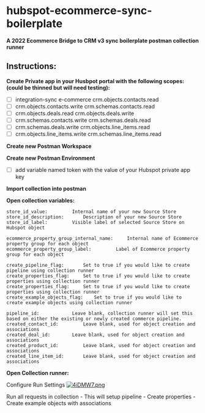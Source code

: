 

# hubspot-ecommerce-sync-boilerplate

**A 2022 Ecommerce Bridge to CRM v3 sync boilerplate postman collection runner**

## Instructions:
**Create Private app in your Husbpot portal with the following scopes: (could be thinned but will need testing):**

 - [ ] integration-sync e-commerce crm.objects.contacts.read
 - [ ] crm.objects.contacts.write crm.schemas.contacts.read
 - [ ] crm.objects.deals.read crm.objects.deals.write
 - [ ] crm.schemas.contacts.write crm.schemas.deals.read
 - [ ] crm.schemas.deals.write crm.objects.line_items.read
 - [ ] crm.objects.line_items.write crm.schemas.line_items.read

**Create new Postman Workspace**

**Create new Postman Environment**

 - [ ] add variable named token with the value of your Hubspot
       private app key

**Import collection into postman**

**Open collection variables:**

    store_id_value:  		Internal name of your new Source Store
    store_id_description:		Description of your new Source Store
    store_id_label:			Visible label of selected Source Store on Hubspot object

    ecommerce_property_group_internal_name: 	Internal name of Ecommerce property group for each object
    ecommerce_property_group_label: 		Label of Ecommerce property group for each object
    
    create_pipeline_flag:		Set to true if you would like to create pipeline using collection runner
    create_properties_flag: 	Set to true if you would like to create properties using collection runner
    create_properties_flag: 	Set to true if you would like to create properties using collection runner
    create_example_objects_flag: 	Set to true if you would like to create example objects using collection runner
    
    pipeline_id:			Leave blank, collection runner will set this based on either the existing or newly created commerce pipeline.
    created_contact_id: 		Leave blank, used for object creation and associations
    created_deal_id: 		Leave blank, used for object creation and associations
    created_product_id: 		Leave blank, used for object creation and associations
    created_line_item_id: 		Leave blank, used for object creation and associations
    

**Open Collection runner:**

Configure Run Settings
[![4iDMW7.png](https://iili.io/4iDMW7.png)](https://freeimage.host/)

Run all requests in collection
	 - This will setup pipeline
	 - Create properties
	 - Create example objects with associations
